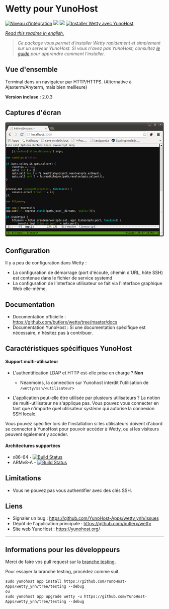 # Wetty pour YunoHost

[![Niveau d'intégration](https://dash.yunohost.org/integration/wetty.svg)](https://dash.yunohost.org/appci/app/wetty) ![](https://ci-apps.yunohost.org/ci/badges/wetty.status.svg) ![](https://ci-apps.yunohost.org/ci/badges/wetty.maintain.svg)
[![Installer Wetty avec YunoHost](https://install-app.yunohost.org/install-with-yunohost.svg)](https://install-app.yunohost.org/?app=wetty)

*[Read this readme in english.](./README.md)*

> *Ce package vous permet d'installer Wetty rapidement et simplement sur un serveur YunoHost.
Si vous n'avez pas YunoHost, consultez [le guide](https://yunohost.org/#/install) pour apprendre comment l'installer.*

## Vue d'ensemble
Terminal dans un navigateur par HTTP/HTTPS. (Alternative à Ajaxterm/Anyterm, mais bien meilleure)

**Version incluse :** 2.0.3

## Captures d'écran

![](https://raw.githubusercontent.com/butlerx/wetty/v2.0.2/docs/terminal.png)

## Configuration

Il y a peu de configuration dans Wetty :
* La configuration de démarrage (port d'écoute, chemin d'URL, hôte SSH) est contenue dans le fichier de service systemd
* La configuration de l'interface utilisateur se fait via l'interface graphique Web elle-même.

## Documentation

* Documentation officielle : https://github.com/butlerx/wetty/tree/master/docs
* Documentation YunoHost : Si une documentation spécifique est nécessaire, n'hésitez pas à contribuer.

## Caractéristiques spécifiques YunoHost

#### Support multi-utilisateur

* L'authentification LDAP et HTTP est-elle prise en charge ? **Non**
  * Néanmoins, la connection sur Yunohost interdit l'utilisation de `/wetty/ssh/<utilisateur>`

* L'application peut-elle être utilisée par plusieurs utilisateurs ? La notion de multi-utilisateur ne s'applique pas. Vous pouvez vous connecter en tant que n'importe quel utilisateur *système* qui autorise la connexion SSH locale.

Vous pouvez spécifier lors de l'installation si les utilisateurs doivent d'abord se connecter à YunoHost pour pouvoir accéder à Wetty, ou si les visiteurs peuvent également y accéder.

#### Architectures supportées

* x86-64 - [![Build Status](https://ci-apps.yunohost.org/ci/logs/wetty%20%28Apps%29.svg)](https://ci-apps.yunohost.org/ci/apps/wetty/)
* ARMv8-A - [![Build Status](https://ci-apps-arm.yunohost.org/ci/logs/wetty%20%28Apps%29.svg)](https://ci-apps-arm.yunohost.org/ci/apps/wetty/)

## Limitations

* Vous ne pouvez pas vous authentifier avec des clés SSH.

## Liens

* Signaler un bug : https://github.com/YunoHost-Apps/wetty_ynh/issues
* Dépôt de l'application principale : https://github.com/butlerx/wetty
* Site web YunoHost : https://yunohost.org/

---

## Informations pour les développeurs

Merci de faire vos pull request sur la [branche testing](https://github.com/YunoHost-Apps/wetty_ynh/tree/testing).

Pour essayer la branche testing, procédez comme suit.
```
sudo yunohost app install https://github.com/YunoHost-Apps/wetty_ynh/tree/testing --debug
ou
sudo yunohost app upgrade wetty -u https://github.com/YunoHost-Apps/wetty_ynh/tree/testing --debug
```
